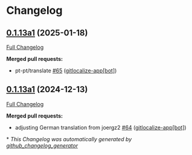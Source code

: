 # Changelog

## [0.1.13a1](https://github.com/OpenVoiceOS/ovos-skill-news/tree/0.1.13a1) (2025-01-18)

[Full Changelog](https://github.com/OpenVoiceOS/ovos-skill-news/compare/0.1.13a1...0.1.13a1)

**Merged pull requests:**

- pt-pt/translate [\#65](https://github.com/OpenVoiceOS/ovos-skill-news/pull/65) ([gitlocalize-app[bot]](https://github.com/apps/gitlocalize-app))

## [0.1.13a1](https://github.com/OpenVoiceOS/ovos-skill-news/tree/0.1.13a1) (2024-12-13)

[Full Changelog](https://github.com/OpenVoiceOS/ovos-skill-news/compare/0.1.12...0.1.13a1)

**Merged pull requests:**

- adjusting German translation from joergz2 [\#64](https://github.com/OpenVoiceOS/ovos-skill-news/pull/64) ([gitlocalize-app[bot]](https://github.com/apps/gitlocalize-app))



\* *This Changelog was automatically generated by [github_changelog_generator](https://github.com/github-changelog-generator/github-changelog-generator)*
